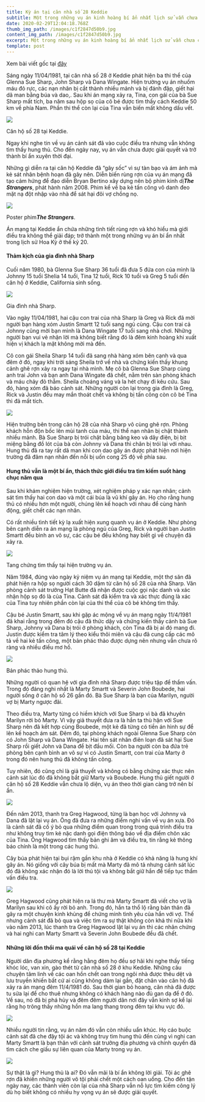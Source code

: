 ```yaml
---
title: Kỳ án tại căn nhà số 28 Keddie
subtitle: Một trong những vụ án kinh hoàng bí ẩn nhất lịch sử vẫn chưa có lời giải
date: 2020-02-29T12:04:18.768Z
thumb_img_path: /images/c1f2847d50b9.jpg
content_img_path: /images/c1f2847d50b9.jpg
excerpt: Một trong những vụ án kinh hoàng bí ẩn nhất lịch sử vẫn chưa có lời giải
template: post
---
```

Xem bài viết gốc tại <a href="<https://beta.lostbird.vn/kham-pha-cung-lac/kinh-di/an-mang-tai-can-nha-so-28-keddie-mot-trong-nhung-vu-an-kinh-hoang-bi-an-nhat-lich-su-van-chua-co-loi-giai-893708.html>" target="_blank">đây</a> <!--StartFragment-->



<!--StartFragment-->

Sáng ngày 11/04/1981, tại căn nhà số 28 ở Keddie phát hiện ba thi thể của Glenna Sue Sharp, John Sharp và Dana Wingate. Hiện trường vụ án nhuốm máu đỏ rực, các nạn nhân bị cắt thành nhiều mảnh và bị đánh đập, giết hại dã man bằng búa và dao,. Sau khi án mạng xảy ra, Tina, con gái của bà Sue Sharp mất tích, ba năm sau hộp sọ của cô bé được tìm thấy cách Keddie 50 km về phía Nam. Phần thi thể còn lại của Tina vẫn biến mất không dấu vết.

![](https://img.lostbird.vn/2020/02/c1f2847d50b9.jpg)

Căn hộ số 28 tại Keddie.

Ngay khi nghe tin về vụ án cảnh sát đã vào cuộc điều tra nhưng vẫn không tìm thấy hung thủ. Cho đến ngày nay, vụ án vẫn chưa được giải quyết và trở thành bí ẩn xuyên thời đại.

Những gì diễn ra tại căn hộ Keddie đã “gây sốc” vì sự tàn bạo và ám ảnh mà kẻ sát nhân bệnh hoạn đã gây nên. Diễn biến rùng rợn của vụ án mạng đã tạo cảm hứng để đạo diễn Bryan Bertino xây dựng nên bộ phim kinh dị***The Strangers***, phát hành năm 2008. Phim kể về ba kẻ tấn công vô danh đeo mặt nạ đột nhập vào nhà để sát hại đôi vợ chồng nọ.

![](https://img.lostbird.vn/2020/02/poster_strangers_ver3.jpg)

Poster phim***The Strangers***.

Án mạng tại Keddie ẩn chứa những tình tiết rùng rợn và khó hiểu mà giới điều tra không thể giải đáp; trở thành một trong những vụ án bí ẩn nhất trong lịch sử Hoa Kỳ ở thế kỷ 20.

#### Thảm kịch của gia đình nhà Sharp

Cuối năm 1980, bà Glenna Sue Sharp 36 tuổi đã đưa 5 đứa con của mình là Johnny 15 tuổi Shelia 14 tuổi, Tina 12 tuổi, Rick 10 tuổi và Greg 5 tuổi đến căn hộ ở Keddie, California sinh sống.

![](https://img.lostbird.vn/w1024/2020/02/familia-sharp.jpg)

Gia đình nhà Sharp.

Vào ngày 11/04/1981, hai cậu con trai của nhà Sharp là Greg và Rick đã mời người bạn hàng xóm Justin Smartt 12 tuổi sang ngủ cùng. Cậu con trai cả Johnny cũng mời bạn mình là Dana Wingate 17 tuổi sang nhà chơi. Những người bạn vui vẻ nhận lời mà không biết rằng đó là đêm kinh hoàng khi xuất hiện vị khách lạ mặt không mời mà đến.

Cô con gái Sheila Sharp 14 tuổi đã sang nhà hàng xóm bên cạnh và qua đêm ở đó, ngay khi trời sáng Sheila trở về nhà và chứng kiến thấy khung cảnh ghê rợn xảy ra ngay tại nhà mình. Mẹ cô bà Glenna Sue Sharp cùng anh trai John và bạn anh Dana Wingate đã chết, nằm trên sàn phòng khách và máu chảy đỏ thẫm. Sheila choáng váng và la hét chạy đi kêu cứu. Sau đó, hàng xóm đã báo cảnh sát. Những người còn lại trong gia đình là Greg, Rick và Justin đều may mắn thoát chết và không bị tấn công còn cô bé Tina thì đã mất tích.

![](https://img.lostbird.vn/2020/02/h2_yzvh.jpeg)

Hiện trường bên trong căn hộ 28 của nhà Sharp vô cùng ghê rợn. Phòng khách hỗn độn bốc lên mùi tanh của máu, thi thể nạn nhân bị chặt thành nhiều mảnh. Bà Sue Sharp bị trói chặt bằng băng keo và dây điện, bị bịt miệng bằng đồ lót của bà còn Johnny và Dana thì chân bị trói lại với nhau. Hung thủ đã ra tay rất dã man khi con dao gây án được phát hiện nơi hiện trường đã đâm nạn nhân đến nỗi bị uốn cong 25 độ về phía sau.

#### Hung thủ vẫn là một bí ẩn, thách thức giới điều tra tìm kiếm suốt hàng chục năm qua

Sau khi khám nghiệm hiện trường, xét nghiệm pháp y xác nạn nhân; cảnh sát tìm thấy hai con dao và một cái búa là vũ khí gây án. Họ cho rằng hung thủ có nhiều hơn một người, chúng lên kế hoạch với nhau để cùng hành động, giết chết các nạn nhân.

Có rất nhiều tình tiết kỳ lạ xuất hiện xung quanh vụ án ở Keddie. Như phòng bên cạnh diễn ra án mạng là phòng ngủ của Greg, Rick và người bạn Justin Smartt đều bình an vô sự, các cậu bé đều không hay biết gì về chuyện đã xảy ra.

![](https://img.lostbird.vn/w1024/2020/02/cyz2ncfucaaogiw.jpg)

Tang chứng tìm thấy tại hiện trường vụ án.

Năm 1984, đúng vào ngày kỷ niệm vụ án mạng tại Keddie, một thợ săn đã phát hiện ra hộp sọ người cách 30 dặm từ căn hộ số 28 của nhà Sharp. Văn phòng cảnh sát trưởng Hạt Butte đã nhận được cuộc gọi nặc danh và xác nhận hộp sọ đó là của Tina. Cảnh sát đã kiểm tra và xác thực đúng là xác của Tina tuy nhiên phần còn lại của thi thể của cô bé không tìm thấy.

Cậu bé Justin Smartt, sau khi gặp ác mộng về vụ án mạng ngày 11/4/1981 đã khai rằng trong đêm đó cậu đã thức dậy và chứng kiến thấy cảnh bà Sue Sharp, Johnny và Dana bị trói ở phòng khách, còn Tina đã bị ai đó mang đi. Justin được kiểm tra tâm lý theo kiểu thôi miên và cậu đã cung cấp các mô tả về hai kẻ tấn công, một bản phác thảo được dựng nên nhưng vẫn chưa rõ ràng và nhiều điều mơ hồ.

![](https://img.lostbird.vn/2020/02/4da5efcebc76708765e87d352e28e0fb.jpg)

Bản phác thảo hung thủ.

Những người có quan hệ với gia đình nhà Sharp được triệu tập để thẩm vấn. Trong đó đáng nghi nhất là Marty Smartt và Severin John Boubede, hai người sống ở căn hộ số 26 gần đó. Bà Sue Sharp là bạn của Marilyn, người vợ bị Marty ngược đãi.

Theo điều tra, Marty từng có hiềm khích với Sue Sharp vì bà đã khuyên Marilyn rời bỏ Marty. Vì vậy giả thuyết đưa ra là hắn ta thù hận với Sue Sharp nên đã kết hợp cùng Boubede, một kẻ đã từng có tiền án hình sự để lên kế hoạch ám sát. Đêm đó, tại phòng khách ngoài Glenna Sue Sharp còn có John Sharp và Dana Wingate. Hai tên sát nhân điên loạn đã sát hại Sue Sharp rồi giết John và Dana để bịt đầu mối. Còn ba người còn ba đứa trẻ phòng bên cạnh bình an vô sự vì có Justin Smartt, con trai của Marty ở trong đó nên hung thủ đã không tấn công.

Tuy nhiên, đó cũng chỉ là giả thuyết và không có bằng chứng xác thực nên cảnh sát lúc đó đã không bắt giữ Marty và Boubede. Hung thủ giết người ở căn hộ số 28 Keddie vẫn chưa lộ diện, vụ án theo thời gian càng trở nên bí ẩn.

![](https://img.lostbird.vn/2020/02/keddie_murders_002.jpg)

Đến năm 2013, thanh tra Greg Hagwood, từng là bạn học với Johnny và Dana đã lật lại vụ án. Ông đã đưa ra những điểm nghi vấn về vụ án xưa. Đó là cảnh sát đã cố ý bỏ qua những điểm quan trong trong quá trình điều tra như không truy tìm kẻ nặc danh gọi điện thông báo về địa điểm chôn xác của Tina. Ông Hagwood tìm thấy bản ghi âm và điều tra, tin rằng kẻ thông báo chính là một trong các hung thủ.

Cây búa phát hiện tại bụi rậm gần khu nhà ở Keddie có khả năng là hung khí gây án. Nó giống với cây búa bị mất mà Marty đã mô tả nhưng cảnh sát lúc đó đã không xác nhận đó là lời thú tội và không bắt giữ hắn để tiếp tục thẩm vấn điều tra.

![](https://img.lostbird.vn/2020/02/38d3133a593d1578aaf584c51fa5e68e.jpg)

Greg Hagwood cũng phát hiện ra lá thư mà Marty Smartt đã viết cho vợ là Marilyn sau khi cô ấy rời bỏ anh. Trong đó, hắn ta thổ lộ rằng bản thân đã gây ra một chuyện kinh khủng để chứng minh tình yêu của hắn với vợ. Thế nhưng cảnh sát đã bỏ qua và việc tìm ra sự thật không còn khả thi nữa khi vào năm 2013, lúc thanh tra Greg Hagwood lật lại vụ án thì các nhân chứng và hai nghi can Marty Smartt và Severin John Boubede đều đã chết.

#### Những lời đồn thổi ma quái về căn hộ số 28 tại Keddie

Người dân địa phương kể rằng hằng đêm họ đều sợ hãi khi nghe thấy tiếng khóc lóc, van xin, gào thét từ căn nhà số 28 ở khu Keddie. Những câu chuyện tâm linh về các oan hồn chết oan trong ngôi nhà được thêu dệt và lưu truyền khiến bất cứ ai cũng không dám lại gần, đặt chân vào căn hộ đã xảy ra án mạng đêm 11/4/1981 đó. Sau thời gian bỏ hoang, căn nhà đã được tu sửa lại để cho thuê nhưng không có khách hàng nào đủ gan dạ để ở đó. Về sau, nó đã bị phá hủy và đêm đêm người dân nơi đây vẫn kinh sợ kể lại rằng họ trông thấy những hồn ma lang thang trong đêm tại khu vực đó.

![](https://img.lostbird.vn/2020/02/00_avel.jpg)

Nhiều người tin rằng, vụ án năm đó vẫn còn nhiều uẩn khúc. Họ cáo buộc cảnh sát đã che đậy tội ác và không truy tìm hung thủ đến cùng vì nghi can Marty Smartt là bạn thân với cảnh sát trưởng địa phương và chính quyền đã tìm cách che giấu sự liên quan của Marty trong vụ án.

![](https://img.lostbird.vn/2020/02/one-victim-went-missing-for-years-photo-u1.jpg)

[](https://lostbird.vn/kham-pha-cung-lac/lich-su/nhung-vu-an-tinh-ai-huyet-thong-khet-tieng-trong-lich-su-the-gioi-824111.html)

Sự thật là gì? Hung thủ là ai? Đó vẫn mãi là bí ẩn không lời giải. Tội ác ghê rợn đã khiến những người vô tội phải chết một cách oan uổng. Cho đến tận ngày nay, các thành viên còn lại của nhà Sharp vẫn nỗ lực tìm kiếm công lý dù họ biết không có nhiều hy vọng vụ án sẽ được giải quyết.

<!--EndFragment-->
